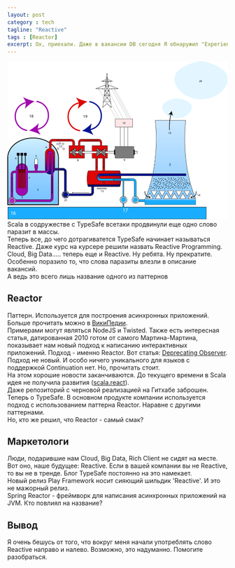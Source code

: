 ```yaml
---
layout: post
category : tech
tagline: "Reactive"
tags : [Reactor]
excerpt: Ох, приехали. Даже в вакансии DB сегодня Я обнаружил "Experience in UI architecture (MVP, reactive programming)"
---
```

![Firefox OS](/images/reactor.png)  
Scala в содружестве с TypeSafe всетаки продвинули еще одно слово паразит в массы.  
Теперь все, до чего дотрагиватется TypeSafe начинает называться Reactive. Даже курс на курсере решили назвать Reactive Programming.
Cloud, Big Data..... теперь еще и Reactive. Ну ребята. Ну прекратите.  
Особенно поразило то, что слова паразиты влезли в описание вакансий.  
А ведь это всего лишь название одного из паттернов

## Reactor
Паттерн. Используется для построения асинхронных приложений. Больше прочитать можно в [ВикиПедии](http://en.wikipedia.org/wiki/Reactor_pattern).  
Примерами могут являться NodeJS и Twisted. 
Также есть интересная статья, датированная 2010 готом от самого Мартина-Мартина, показывает нам новый подход к написанию интерактивных приложений. Подход - именно Reactor. Вот статья: [Deprecating Observer](http://lampwww.epfl.ch/~imaier/pub/DeprecatingObserversTR2010.pdf).  
Подход не новый. И особо ничего уникального для языков с поддержкой Continuation нет. Но, прочитать стоит.  
На этом хорошие новости заканчиваются. До текущего времени в Scala идея не получила развития ([scala.react](http://www.scala-lang.org/old/node/10865.html)).  
Даже репозиторий с черновой реализацией на Гитхабе заброшен.  
Теперь о TypeSafe. В основном продукте компании используется подход с использованием паттерна Reactor. Наравне с другими паттернами.  
Но, кто же решил, что Reactor - самый смак?

## Маркетологи
Люди, подарившие нам Cloud, Big Data, Rich Client не сидят на месте. Вот оно, наше будущее: Reactive. Если в вашей компании вы не Reactive, то вы не в тренде. Блог TypeSafe постоянно на это намекает.  
Новый релиз Play Framework носит сияющий шильдик 'Reactive'. И это не мажорный релиз.  
Spring Reactor - фреймворк для написания асинхронных приложений на JVM. Кто повлиял на название? 

## Вывод
Я очень бешусь от того, что вокруг меня начали употреблять слово Reactive направо и налево.
Возможно, это надуманно. Помогите разобраться. 
